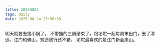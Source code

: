 ```yaml
---
title: 20250824
tags: daily
date: 2025-08-24 23:56:38
---
```

明天就要去接小锅了。
不带娃的三周结束了，跟坨坨一起每周末出门，去了清远，江门和佛山，短途旅行还不错。
坨坨最喜欢的是江门新会崖山。